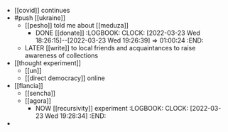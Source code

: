 - [[covid]] continues
- #push [[ukraine]]
	- [[pesho]] told me about [[meduza]]
		- DONE [[donate]]
		  :LOGBOOK:
		  CLOCK: [2022-03-23 Wed 18:26:15]--[2022-03-23 Wed 19:26:39] =>  01:00:24
		  :END:
	- LATER [[write]] to local friends and acquaintances to raise awareness of collections
- [[thought experiment]]
	- [[un]]
	- [[direct democracy]] online
- [[flancia]]
	- [[sencha]]
	- [[agora]]
		- NOW [[recursivity]] experiment
		  :LOGBOOK:
		  CLOCK: [2022-03-23 Wed 19:28:34]
		  :END:
-